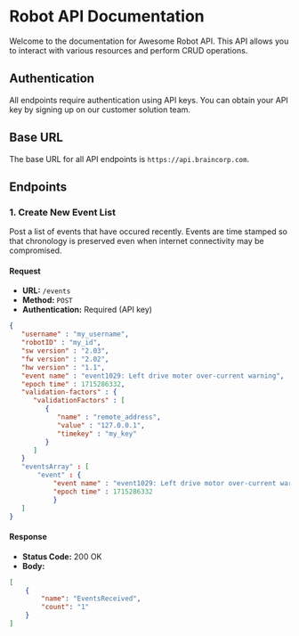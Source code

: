# Robot API Documentation

Welcome to the documentation for Awesome Robot API. This API allows you to interact with various resources and perform CRUD operations.

## Authentication

All endpoints require authentication using API keys. You can obtain your API key by signing up on our customer solution team.

## Base URL

The base URL for all API endpoints is `https://api.braincorp.com`.

## Endpoints

### 1. Create New Event List

Post a list of events that have occured recently. Events are time stamped so that chronology is preserved even when internet connectivity may be compromised.

#### Request

- **URL:** `/events`
- **Method:** `POST`
- **Authentication:** Required (API key)

```json
{
   "username" : "my_username",
   "robotID" : "my_id",
   "sw version" : "2.03",
   "fw version" : "2.02",
   "hw version" : "1.1",
   "event name" : "event1029: Left drive moter over-current warning",
   "epoch time" : 1715286332,
   "validation-factors" : {
      "validationFactors" : [
         {
            "name" : "remote_address",
            "value" : "127.0.0.1",
            "timekey" : "my_key"
         }
      ]
   }
   "eventsArray" : [
       "event" : {
           "event name" : "event1029: Left drive motor over-current warning",
           "epoch time" : 1715286332
           }
   ]
}
```
#### Response

- **Status Code:** 200 OK
- **Body:**

```json
[
    {
        "name": "EventsReceived",
        "count": "1"
    }
]
```
